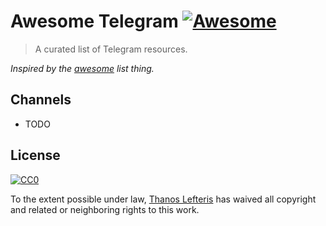 # Awesome Telegram [![Awesome](https://cdn.rawgit.com/sindresorhus/awesome/d7305f38d29fed78fa85652e3a63e154dd8e8829/media/badge.svg)](https://github.com/sindresorhus/awesome)

> A curated list of Telegram resources.

*Inspired by the [awesome](https://github.com/sindresorhus/awesome) list thing.*

## Channels

* TODO

## License

[![CC0](http://i.creativecommons.org/p/zero/1.0/88x31.png)](http://creativecommons.org/publicdomain/zero/1.0/)

To the extent possible under law, [Thanos Lefteris](http://sindresorhus.com) has waived all copyright and related or neighboring rights to this work.
